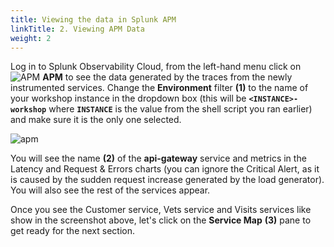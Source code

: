 ```yaml
---
title: Viewing the data in Splunk APM
linkTitle: 2. Viewing APM Data
weight: 2
---
```


Log in to Splunk Observability Cloud, from the left-hand menu click on  ![APM](../../images/apm-icon.png?classes=inline&height=25px) **APM** to see the data generated by the traces from the newly instrumented services. Change the **Environment** filter **(1)** to the name of your workshop instance in the dropdown box (this will be **`<INSTANCE>-workshop`** where **`INSTANCE`** is the value from the shell script you ran earlier) and make sure it is the only one selected.

![apm](../../images/zero-config-first-services-overview.png)

You will see the name **(2)** of the **api-gateway** service and metrics in the Latency and Request & Errors charts (you can ignore the Critical Alert, as it is caused by the sudden request increase generated by the load generator). You will also see the rest of the services appear.

Once you see the Customer service, Vets service and Visits services like show in the screenshot above, let's click on the **Service Map** **(3)**  pane   to get ready for the next section.

